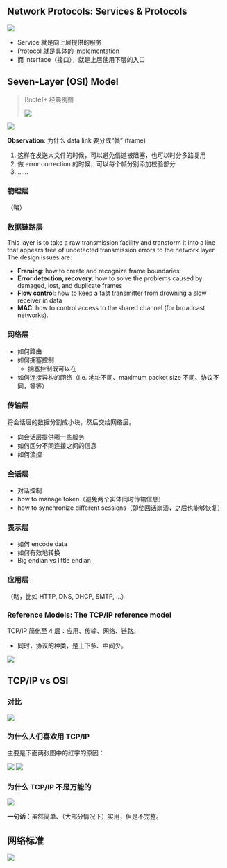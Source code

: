 ## Network Protocols: Services & Protocols

<img src="https://gitlab.com/mtdickens1998/mtd-images/-/raw/main/pictures/2024/09/19_19_31_9_20240919193109.png"/>

- Service 就是向上层提供的服务
- Protocol 就是具体的 implementation
- 而 interface（接口），就是上层使用下层的入口

## Seven-Layer (OSI) Model

> [!note]+ 经典例图
> 
> <img src="https://gitlab.com/mtdickens1998/mtd-images/-/raw/main/pictures/2024/09/19_22_21_32_20240919222130.png"/>

<img src="https://gitlab.com/mtdickens1998/mtd-images/-/raw/main/pictures/2024/09/19_19_36_39_20240919193638.png"/>

**Observation**: 为什么 data link 要分成“帧” (frame)

1. 这样在发送大文件的时候，可以避免信道被阻塞，也可以时分多路复用
2. 做 error correction 的时候，可以每个帧分别添加校验部分
3. ……

### 物理层

（略）

### 数据链路层

This layer is to take a raw transmission facility and transform it into a line that appears free of undetected transmission errors to the network layer. The design issues are:

- **Framing**: how to create and recognize frame boundaries
- **Error detection, recovery**: how to solve the problems caused by damaged, lost, and duplicate frames
- **Flow control**: how to keep a fast transmitter from drowning a slow receiver in data
- **MAC**: how to control access to the shared channel (for broadcast networks).

### 网络层

- 如何路由
- 如何拥塞控制
	- 拥塞控制既可以在
- 如何连接异构的网络（i.e. 地址不同、maximum packet size 不同、协议不同，等等）

### 传输层

将会话层的数据分割成小块，然后交给网络层。

- 向会话层提供哪一些服务
- 如何区分不同连接之间的信息
- 如何流控

### 会话层

- 对话控制
- how to manage token（避免两个实体同时传输信息）
- how to synchronize different sessions（即使回话崩溃，之后也能够恢复）

### 表示层

- 如何 encode data
- 如何有效地转换
- Big endian vs little endian

### 应用层

（略，比如 HTTP, DNS, DHCP, SMTP, ...）

### Reference Models: The TCP/IP reference model

TCP/IP 简化至 4 层：应用、传输、网络、链路。

- 同时，协议的种类，是上下多、中间少。

<img src="https://gitlab.com/mtdickens1998/mtd-images/-/raw/main/pictures/2024/09/19_21_57_17_20240919215717.png"/>

## TCP/IP vs OSI

### 对比

<img src="https://gitlab.com/mtdickens1998/mtd-images/-/raw/main/pictures/2024/09/19_22_19_47_20240919221947.png"/>

### 为什么人们喜欢用 TCP/IP

主要是下面两张图中的红字的原因：

<img src="https://gitlab.com/mtdickens1998/mtd-images/-/raw/main/pictures/2024/09/19_22_52_11_20240919225210.png"/>

<img src="https://gitlab.com/mtdickens1998/mtd-images/-/raw/main/pictures/2024/09/19_22_52_22_20240919225222.png"/>

### 为什么 TCP/IP 不是万能的

<img src="https://gitlab.com/mtdickens1998/mtd-images/-/raw/main/pictures/2024/09/19_22_41_43_20240919224143.png"/>

**一句话**：虽然简单、（大部分情况下）实用，但是不完整。

## 网络标准

<img src="https://gitlab.com/mtdickens1998/mtd-images/-/raw/main/pictures/2024/09/19_22_51_26_20240919225126.png"/>

